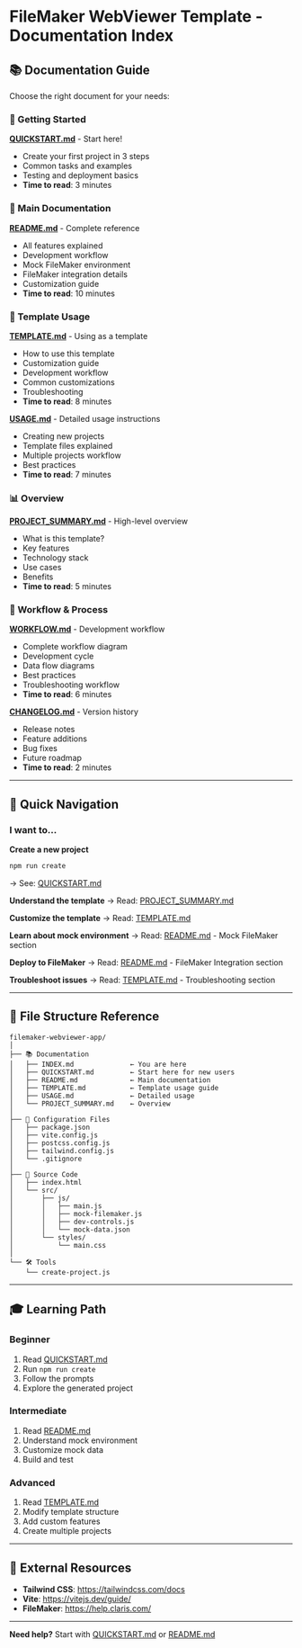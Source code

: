 # FileMaker WebViewer Template - Documentation Index

## 📚 Documentation Guide

Choose the right document for your needs:

### 🚀 Getting Started

**[QUICKSTART.md](QUICKSTART.md)** - Start here!
- Create your first project in 3 steps
- Common tasks and examples
- Testing and deployment basics
- **Time to read**: 3 minutes

### 📖 Main Documentation

**[README.md](README.md)** - Complete reference
- All features explained
- Development workflow
- Mock FileMaker environment
- FileMaker integration details
- Customization guide
- **Time to read**: 10 minutes

### 🎯 Template Usage

**[TEMPLATE.md](TEMPLATE.md)** - Using as a template
- How to use this template
- Customization guide
- Development workflow
- Common customizations
- Troubleshooting
- **Time to read**: 8 minutes

**[USAGE.md](USAGE.md)** - Detailed usage instructions
- Creating new projects
- Template files explained
- Multiple projects workflow
- Best practices
- **Time to read**: 7 minutes

### 📊 Overview

**[PROJECT_SUMMARY.md](PROJECT_SUMMARY.md)** - High-level overview
- What is this template?
- Key features
- Technology stack
- Use cases
- Benefits
- **Time to read**: 5 minutes

### 🔄 Workflow & Process

**[WORKFLOW.md](WORKFLOW.md)** - Development workflow
- Complete workflow diagram
- Development cycle
- Data flow diagrams
- Best practices
- Troubleshooting workflow
- **Time to read**: 6 minutes

**[CHANGELOG.md](CHANGELOG.md)** - Version history
- Release notes
- Feature additions
- Bug fixes
- Future roadmap
- **Time to read**: 2 minutes

---

## 🎯 Quick Navigation

### I want to...

**Create a new project**
```bash
npm run create
```
→ See: [QUICKSTART.md](QUICKSTART.md)

**Understand the template**
→ Read: [PROJECT_SUMMARY.md](PROJECT_SUMMARY.md)

**Customize the template**
→ Read: [TEMPLATE.md](TEMPLATE.md)

**Learn about mock environment**
→ Read: [README.md](README.md) - Mock FileMaker section

**Deploy to FileMaker**
→ Read: [README.md](README.md) - FileMaker Integration section

**Troubleshoot issues**
→ Read: [TEMPLATE.md](TEMPLATE.md) - Troubleshooting section

---

## 📁 File Structure Reference

```
filemaker-webviewer-app/
│
├── 📚 Documentation
│   ├── INDEX.md              ← You are here
│   ├── QUICKSTART.md         ← Start here for new users
│   ├── README.md             ← Main documentation
│   ├── TEMPLATE.md           ← Template usage guide
│   ├── USAGE.md              ← Detailed usage
│   └── PROJECT_SUMMARY.md    ← Overview
│
├── 🔧 Configuration Files
│   ├── package.json
│   ├── vite.config.js
│   ├── postcss.config.js
│   ├── tailwind.config.js
│   └── .gitignore
│
├── 📝 Source Code
│   ├── index.html
│   └── src/
│       ├── js/
│       │   ├── main.js
│       │   ├── mock-filemaker.js
│       │   ├── dev-controls.js
│       │   └── mock-data.json
│       └── styles/
│           └── main.css
│
└── 🛠️ Tools
    └── create-project.js
```

---

## 🎓 Learning Path

### Beginner
1. Read [QUICKSTART.md](QUICKSTART.md)
2. Run `npm run create`
3. Follow the prompts
4. Explore the generated project

### Intermediate
1. Read [README.md](README.md)
2. Understand mock environment
3. Customize mock data
4. Build and test

### Advanced
1. Read [TEMPLATE.md](TEMPLATE.md)
2. Modify template structure
3. Add custom features
4. Create multiple projects

---

## 🔗 External Resources

- **Tailwind CSS**: https://tailwindcss.com/docs
- **Vite**: https://vitejs.dev/guide/
- **FileMaker**: https://help.claris.com/

---

**Need help?** Start with [QUICKSTART.md](QUICKSTART.md) or [README.md](README.md)
